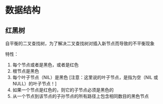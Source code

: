 # 数据结构

## 红黑树
自平衡的二叉查找树，为了解决二叉查找树对插入新节点而导致的不平衡现象

特性：
1. 每个节点或者是黑色，或者是红色
2. 根节点是黑色
3. 每个叶子节点（NIL）是黑色 [注意：这里说的叶子节点，是指为空（NIL 或 NULL）的叶子节点！]
4. 如果一个节点是红色的，则它的子节点必须是黑色的
5. 从一个节点到该节点的子孙节点的所有路径上包含相同数目的黑色节点

